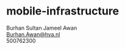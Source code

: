 # mobile-infrastructure

Burhan Sultan Jameel Awan <br />
Burhan.Awan@hva.nl <br />
500762300 <br />


